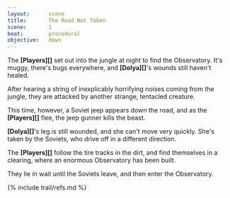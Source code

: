 ```yaml
---
layout:      scene
title:       The Road Not Taken
scene:       1
beat:        procedural
objective:   down
---
```



The **[Players][]** set out into the jungle at night to find the Observatory.
It's muggy, there's bugs everywhere, and **[Dolya][]**'s wounds still haven't healed.

After hearing a string of inexplicably horrifying noises coming from the jungle,
they are attacked by another strange, tentacled creature.

This time, however, a Soviet jeep appears down the road,
and as the **[Players][]** flee, the jeep gunner kills the beast.

**[Dolya][]**'s leg is still wounded, and she can't move very quickly.
She's taken by the Soviets, who drive off in a different direction.

The **[Players][]** follow the tire tracks in the dirt,
and find themselves in a clearing, where an enormous Observatory has been built.

They lie in wait until the Soviets leave, and then enter the Observatory.


{% include trail/refs.md %}










